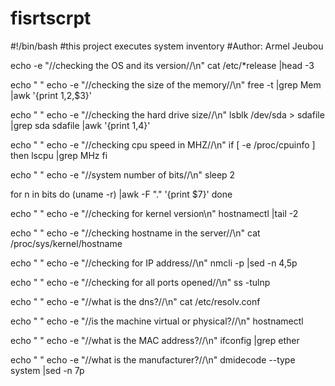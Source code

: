 # fisrtscrpt
#!/bin/bash
#this project executes system inventory
#Author: Armel Jeubou


echo -e "//checking the OS and its version//\n"
cat /etc/*release |head -3

echo " "
echo -e "//checking the size of the memory//\n"
free -t |grep Mem |awk '{print $1,$2,$3}'

echo "  "
echo -e "//checking the hard drive size//\n"
lsblk /dev/sda > sdafile |grep sda sdafile |awk '{print $1,$4}'

echo " "
echo -e "//checking cpu speed in MHZ//\n"
if [ -e /proc/cpuinfo ]
then
lscpu |grep MHz
fi

echo " "
echo -e "//system number of bits//\n"
sleep 2

for n in bits
do
(uname -r) |awk -F "." '{print $7}'
done

echo " "
echo -e "//checking for kernel version\n"
hostnamectl |tail -2

echo "  "
echo -e "//checking hostname in the server//\n"
 cat /proc/sys/kernel/hostname

echo "  "
echo -e "//checking for IP address//\n"
nmcli -p |sed -n 4,5p

echo " "
echo -e "//checking for all ports opened//\n"
ss -tulnp

echo " "
echo -e "//what is the dns?//\n"
cat /etc/resolv.conf

echo " "
echo -e "//is the machine virtual or physical?//\n"
hostnamectl

echo " "
echo -e "//what is the MAC address?//\n"
ifconfig |grep ether

echo " "
echo -e "//what is the manufacturer?//\n"
dmidecode --type system |sed -n 7p
